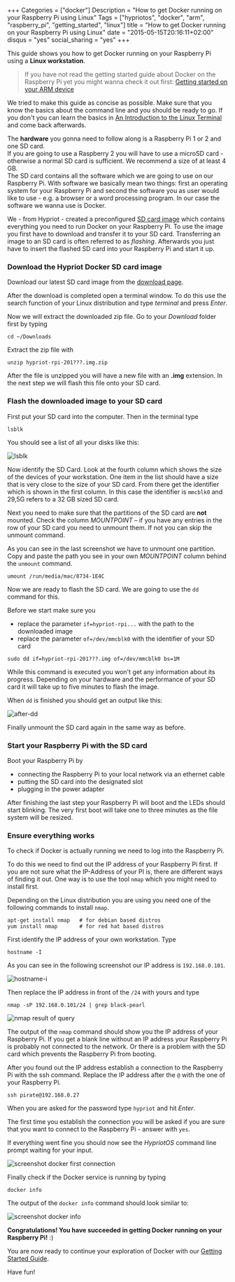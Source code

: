 +++
Categories = ["docker"]
Description = "How to get Docker running on your Raspberry Pi using Linux"
Tags = ["hypriotos", "docker", "arm", "raspberry_pi", "getting_started", "linux"]
title = "How to get Docker running on your Raspberry Pi using Linux"
date = "2015-05-15T20:16:11+02:00"
disqus = "yes"
social_sharing = "yes"
+++

This guide shows you how to get Docker running on your Raspberry Pi using a **Linux workstation**.

> If you have not read the getting started guide about Docker on the Raspberry Pi yet you might wanna check it out first: [Getting started on your ARM device](/getting-started-with-docker-on-your-arm-device)

We tried to make this guide as concise as possible. Make sure that you know the basics about the command line and you should be ready to go.
If you don't you can learn the basics in [An Introduction to the Linux Terminal](https://www.digitalocean.com/community/tutorials/an-introduction-to-the-linux-terminal) and come back afterwards.

The **hardware** you gonna need to follow along is a Raspberry Pi 1 or 2 and one SD card.  
If you are going to use a Raspberry 2 you will have to use a microSD card - otherwise a normal SD card is sufficient.
We recommend a size of at least 4 GB.  
The SD card contains all the software which we are going to use on our Raspberry Pi.
With software we basically mean two things: first an operating system for your Raspberry Pi and second the software you as user would like to use - e.g. a browser or a word processing program.
In our case the software we wanna use is Docker.

We - from Hypriot - created a preconfigured [SD card image](http://blog.hypriot.com/downloads/) which contains everything you need to run Docker on your Raspberry Pi.
To use the image you first have to download and transfer it to your SD card. Transferring an image to an SD card is often referred to as *flashing*.
Afterwards you just have to insert the flashed SD card into your Raspberry Pi and start it up.

### Download the Hypriot Docker SD card image
Download our latest SD card image from the [download page](http://blog.hypriot.com/downloads/).

After the download is completed open a terminal window. To do this use the search function of your Linux distribution and type *terminal* and press *Enter*.

Now we will extract the downloaded zip file. Go to your *Download* folder first by typing

```
cd ~/Downloads
```

Extract the zip file with

```
unzip hypriot-rpi-201???.img.zip
```

After the file is unzipped you will have a new file with an **.img** extension.
In the next step we will flash this file onto your SD card.


### Flash the downloaded image to your SD card
First put your SD card into the computer. Then in the terminal type

```
lsblk
```

You should see a list of all your disks like this:

![lsblk](/images/blog_post_getting-started/linux-screenies/lsblk.png)

Now identify the SD Card. Look at the fourth column which shows the size of the devices of your workstation.
One item in the list should have a size that is very close to the size of your SD card.
From there get the identifier which is shown in the first column.
In this case the identifier is `mmcblk0` and 29,5G refers to a 32 GB sized SD card.

Next you need to make sure that the partitions of the SD card are **not** mounted.
Check the column *MOUNTPOINT* – if you have any entries in the row of your SD card you need to unmount them.
If not you can skip the unmount command.

As you can see in the last screenshot we have to unmount one partition.
Copy and paste the path you see in your own *MOUNTPOINT* column behind the `unmount` command.

```
umount /run/media/mac/8734-1E4C
```

Now we are ready to flash the SD card. We are going to use the `dd` command for this.

Before we start make sure you

- replace the parameter `if=hypriot-rpi...` with the path to the downloaded image
- replace the parameter `of=/dev/mmcblk0` with the identifier of your SD card

```
sudo dd if=hypriot-rpi-201???.img of=/dev/mmcblk0 bs=1M
```

While this command is executed you won't get any information about its progress.
Depending on your hardware and the performance of your SD card it will take up to five minutes to flash the image.

When `dd` is finished you should get an output like this:

![after-dd](/images/blog_post_getting-started/linux-screenies/after-dd.png)

Finally unmount the SD card again in the same way as before.

### Start your Raspberry Pi with the SD card
Boot your Raspberry Pi by

- connecting the Raspberry Pi to your local network via an ethernet cable
- putting the SD card into the designated slot
- plugging in the power adapter

After finishing the last step your Raspberry Pi will boot and the LEDs should start blinking.
The very first boot will take one to three minutes as the file system will be resized.

### Ensure everything works
To check if Docker is actually running we need to log into the Raspberry Pi.

To do this we need to find out the IP address of your Raspberry Pi first.
If you are not sure what the IP-Address of your PI is, there are different ways of finding it out.
One way is to use the tool `nmap` which you might need to install first.

Depending on the Linux distribution you are using you need one of the following commands to install `nmap`.

```
apt-get install nmap   # for debian based distros
yum install nmap       # for red hat based distros
```

First identify the IP address of your own workstation. Type

```
hostname -I
```

As you can see in the following screenshot our IP address is `192.168.0.101`.

![hostname-i](/images/blog_post_getting-started/linux-screenies/hostname-i.png)

Then replace the IP address in front of the `/24` with yours and type

```
nmap -sP 192.168.0.101/24 | grep black-pearl
```

![nmap result of query](/images/blog_post_getting-started/linux-screenies/nmap.png)

The output of the `nmap` command should show you the IP address of your Raspberry Pi.
If you get a blank line without an IP address your Raspberry Pi is probably not connected to the network.
Or there is a problem with the SD card which prevents the Raspberry Pi from booting.

After you found out the IP address establish a connection to the Raspberry Pi with the ssh command.
Replace the IP address after the `@` with the one of your Raspberry Pi.

```
ssh pirate@192.168.0.27
```

When you are asked for the password type `hypriot` and hit *Enter*.

The first time you establish the connection you will be asked if you are sure that you want to connect to the Raspberry Pi - answer with `yes`.

If everything went fine you should now see the *HypriotOS* command line prompt waiting for your input.

![screenshot docker first connection](/images/blog_post_getting-started/linux-screenies/rpi-first-connect.png)


Finally check if the Docker service is running by typing

```
docker info
```

The output of the `docker info` command should look similar to:

![screenshot docker info](/images/blog_post_getting-started/linux-screenies/docker-info.png)

**Congratulations! You have succeeded in getting Docker running on your Raspberry Pi!** :)

You are now ready to continue your exploration of Docker with our [Getting Started Guide](/getting-started-with-docker-on-your-arm-device#going-wild-with-docker-what-can-you-actually-do-with-it:397c66ef19f9f061b6711d2e296cb276).

Have fun!
